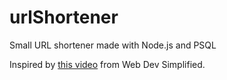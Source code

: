 # urlShortener

Small URL shortener made with Node.js and PSQL

Inspired by [this video](https://youtu.be/SLpUKAGnm-g) from Web Dev Simplified.
